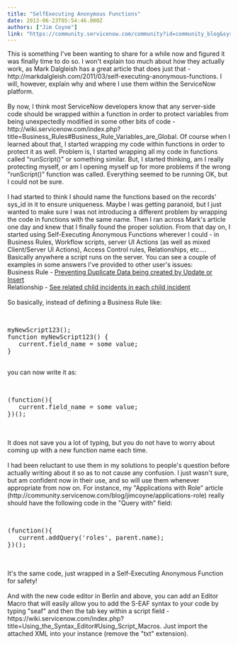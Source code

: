 ```yaml
---
title: "SelfExecuting Anonymous Functions"
date: 2013-06-23T05:54:46.000Z
authors: ["Jim Coyne"]
link: "https://community.servicenow.com/community?id=community_blog&sys_id=b4fca2a5dbd0dbc01dcaf3231f961902"
---
```

<p>This is something I've been wanting to share for a while now and figured it was finally time to do so. I won't explain too much about how they actually work, as Mark Dalgleish has a great article that does just that - http://markdalgleish.com/2011/03/self-executing-anonymous-functions. I will, however, explain why and where I use them within the ServiceNow platform.<br /><br />By now, I think most ServiceNow developers know that any server-side code should be wrapped within a function in order to protect variables from being unexpectedly modified in some other bits of code - http://wiki.servicenow.com/index.php?title=Business_Rules#Business_Rule_Variables_are_Global. Of course when I learned about that, I started wrapping my code within functions in order to protect it as well. Problem is, I started wrapping all my code in functions called "runScript()" or something similar. But, I started thinking, am I really protecting myself, or am I opening myself up for more problems if the wrong "runScript()" function was called. Everything seemed to be running OK, but I could not be sure.<br /><br />I had started to think I should name the functions based on the records' sys_id in it to ensure uniqueness. Maybe I was getting paranoid, but I just wanted to make sure I was not introducing a different problem by wrapping the code in functions with the same name. Then I ran across Mark's article one day and knew that I finally found the proper solution. From that day on, I started using Self-Executing Anonymous Functions wherever I could - in Business Rules, Workflow scripts, server UI Actions (as well as mixed Client/Server UI Actions), Access Control rules, Relationships, etc.... Basically anywhere a script runs on the server. You can see a couple of examples in some answers I've provided to other user's issues:<br />Business Rule - <a title="57580" href="/community?id=community_question&sys_id=d94ffa69db58dbc01dcaf3231f96192d">Preventing Duplicate Data being created by Update or Insert</a><br />Relationship - <a title="57746" href="/community?id=community_question&sys_id=86dfc3a5dbdcdbc01dcaf3231f9619b8">See related child incidents in each child incident</a><br /><br />So basically, instead of defining a Business Rule like:<pre __default_attr="plain" __jive_macro_name="code" class="jive_text_macro jive_macro_code"><br /><br />myNewScript123();<br />function myNewScript123() {<br />   current.field_name = some value;<br />}<br /></pre><br />you can now write it as:<pre __default_attr="plain" __jive_macro_name="code" class="jive_text_macro jive_macro_code"><br /><br />(function(){<br />   current.field_name = some value;<br />})();</pre><br /><br />It does not save you a lot of typing, but you do not have to worry about coming up with a new function name each time. <br /><br />I had been reluctant to use them in my solutions to people's question before actually writing about it so as to not cause any confusion. I just wasn't sure, but am confident now in their use, and so will use them whenever appropriate from now on. For instance, my "Applications with Role" article (http://community.servicenow.com/blog/jimcoyne/applications-role) really should have the following code in the "Query with" field:<br /><pre __default_attr="plain" __jive_macro_name="code" class="jive_text_macro jive_macro_code"><br /><br />(function(){<br />   current.addQuery('roles', parent.name);<br />})();</pre><br /><br />It's the same code, just wrapped in a Self-Executing Anonymous Function for safety!<br /><br />And with the new code editor in Berlin and above, you can add an Editor Macro that will easily allow you to add the S-EAF syntax to your code by typing "seaf" and then the tab key within a script field - https://wiki.servicenow.com/index.php?title=Using_the_Syntax_Editor#Using_Script_Macros. Just import the attached XML into your instance (remove the "txt" extension).</p>